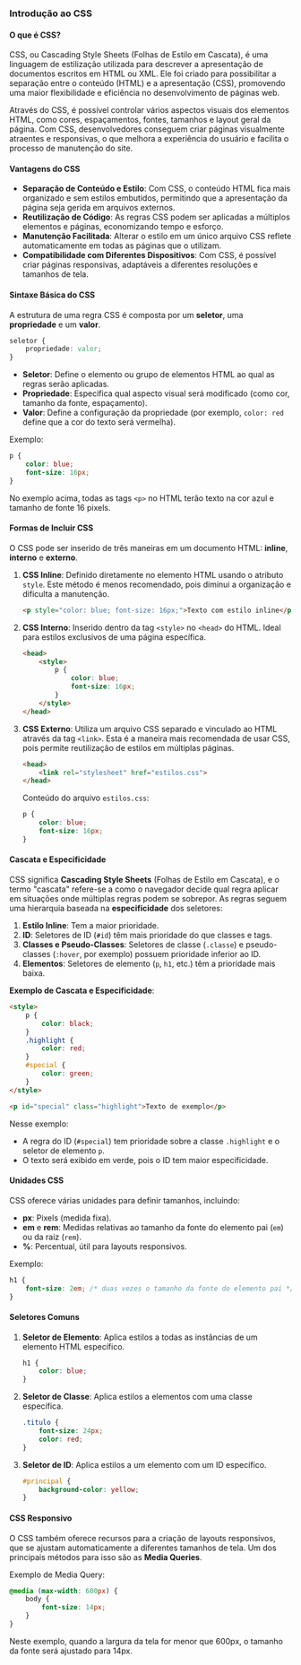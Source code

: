 ### Introdução ao CSS

#### O que é CSS?
CSS, ou Cascading Style Sheets (Folhas de Estilo em Cascata), é uma linguagem de estilização utilizada para descrever a apresentação de documentos escritos em HTML ou XML. Ele foi criado para possibilitar a separação entre o conteúdo (HTML) e a apresentação (CSS), promovendo uma maior flexibilidade e eficiência no desenvolvimento de páginas web.

Através do CSS, é possível controlar vários aspectos visuais dos elementos HTML, como cores, espaçamentos, fontes, tamanhos e layout geral da página. Com CSS, desenvolvedores conseguem criar páginas visualmente atraentes e responsivas, o que melhora a experiência do usuário e facilita o processo de manutenção do site.

#### Vantagens do CSS
- **Separação de Conteúdo e Estilo**: Com CSS, o conteúdo HTML fica mais organizado e sem estilos embutidos, permitindo que a apresentação da página seja gerida em arquivos externos.
- **Reutilização de Código**: As regras CSS podem ser aplicadas a múltiplos elementos e páginas, economizando tempo e esforço.
- **Manutenção Facilitada**: Alterar o estilo em um único arquivo CSS reflete automaticamente em todas as páginas que o utilizam.
- **Compatibilidade com Diferentes Dispositivos**: Com CSS, é possível criar páginas responsivas, adaptáveis a diferentes resoluções e tamanhos de tela.

#### Sintaxe Básica do CSS
A estrutura de uma regra CSS é composta por um **seletor**, uma **propriedade** e um **valor**.

```css
seletor {
    propriedade: valor;
}
```

- **Seletor**: Define o elemento ou grupo de elementos HTML ao qual as regras serão aplicadas.
- **Propriedade**: Especifica qual aspecto visual será modificado (como cor, tamanho da fonte, espaçamento).
- **Valor**: Define a configuração da propriedade (por exemplo, `color: red` define que a cor do texto será vermelha).

Exemplo:
```css
p {
    color: blue;
    font-size: 16px;
}
```
No exemplo acima, todas as tags `<p>` no HTML terão texto na cor azul e tamanho de fonte 16 pixels.

#### Formas de Incluir CSS
O CSS pode ser inserido de três maneiras em um documento HTML: **inline**, **interno** e **externo**.

1. **CSS Inline**:
   Definido diretamente no elemento HTML usando o atributo `style`. Este método é menos recomendado, pois diminui a organização e dificulta a manutenção.

   ```html
   <p style="color: blue; font-size: 16px;">Texto com estilo inline</p>
   ```

2. **CSS Interno**:
   Inserido dentro da tag `<style>` no `<head>` do HTML. Ideal para estilos exclusivos de uma página específica.

   ```html
   <head>
       <style>
           p {
               color: blue;
               font-size: 16px;
           }
       </style>
   </head>
   ```

3. **CSS Externo**:
   Utiliza um arquivo CSS separado e vinculado ao HTML através da tag `<link>`. Esta é a maneira mais recomendada de usar CSS, pois permite reutilização de estilos em múltiplas páginas.

   ```html
   <head>
       <link rel="stylesheet" href="estilos.css">
   </head>
   ```
   Conteúdo do arquivo `estilos.css`:
   ```css
   p {
       color: blue;
       font-size: 16px;
   }
   ```

#### Cascata e Especificidade
CSS significa **Cascading Style Sheets** (Folhas de Estilo em Cascata), e o termo "cascata" refere-se a como o navegador decide qual regra aplicar em situações onde múltiplas regras podem se sobrepor. As regras seguem uma hierarquia baseada na **especificidade** dos seletores:

1. **Estilo Inline**: Tem a maior prioridade.
2. **ID**: Seletores de ID (`#id`) têm mais prioridade do que classes e tags.
3. **Classes e Pseudo-Classes**: Seletores de classe (`.classe`) e pseudo-classes (`:hover`, por exemplo) possuem prioridade inferior ao ID.
4. **Elementos**: Seletores de elemento (`p`, `h1`, etc.) têm a prioridade mais baixa.

**Exemplo de Cascata e Especificidade**:
```html
<style>
    p {
        color: black;
    }
    .highlight {
        color: red;
    }
    #special {
        color: green;
    }
</style>

<p id="special" class="highlight">Texto de exemplo</p>
```

Nesse exemplo:
- A regra do ID (`#special`) tem prioridade sobre a classe `.highlight` e o seletor de elemento `p`.
- O texto será exibido em verde, pois o ID tem maior especificidade.

#### Unidades CSS
CSS oferece várias unidades para definir tamanhos, incluindo:
- **px**: Pixels (medida fixa).
- **em** e **rem**: Medidas relativas ao tamanho da fonte do elemento pai (`em`) ou da raiz (`rem`).
- **%**: Percentual, útil para layouts responsivos.

Exemplo:
```css
h1 {
    font-size: 2em; /* duas vezes o tamanho da fonte do elemento pai */
}
```

#### Seletores Comuns
1. **Seletor de Elemento**: Aplica estilos a todas as instâncias de um elemento HTML específico.
   ```css
   h1 {
       color: blue;
   }
   ```

2. **Seletor de Classe**: Aplica estilos a elementos com uma classe específica.
   ```css
   .titulo {
       font-size: 24px;
       color: red;
   }
   ```

3. **Seletor de ID**: Aplica estilos a um elemento com um ID específico.
   ```css
   #principal {
       background-color: yellow;
   }
   ```

#### CSS Responsivo
O CSS também oferece recursos para a criação de layouts responsivos, que se ajustam automaticamente a diferentes tamanhos de tela. Um dos principais métodos para isso são as **Media Queries**.

Exemplo de Media Query:
```css
@media (max-width: 600px) {
    body {
        font-size: 14px;
    }
}
```
Neste exemplo, quando a largura da tela for menor que 600px, o tamanho da fonte será ajustado para 14px.